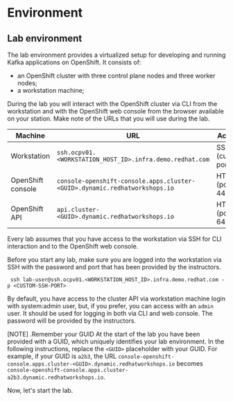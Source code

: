 # Environment

## Lab environment

The lab environment provides a virtualized setup for developing and running Kafka applications on OpenShift.
It consists of:

* an OpenShift cluster with three control plane nodes and three worker nodes;
* a workstation machine;

During the lab you will interact with the OpenShift cluster via CLI from the workstation and with the OpenShift web console from the browser available on your station.
Make note of the URLs that you will use during the lab.

|Machine|URL|Access|
|---|---|---|
|Workstation|`ssh.ocpv01.<WORKSTATION_HOST_ID>.infra.demo.redhat.com`|SSH (custom port)|
|OpenShift console|`console-openshift-console.apps.cluster-<GUID>.dynamic.redhatworkshops.io`|HTTPS (port 443)|
|OpenShift API|`api.cluster-<GUID>.dynamic.redhatworkshops.io`|HTTPS (port 6443)|

Every lab assumes that you have access to the workstation via SSH for CLI interaction and to the OpenShift web console.

Before you start any lab, make sure you are logged into the workstation via SSH with the password and port that has been provided by the instructors.

     ssh lab-user@ssh.ocpv01.<WORKSTATION_HOST_ID>.infra.demo.redhat.com -p <CUSTOM-SSH-PORT>

By default, you have access to the cluster API via workstation machine login with system:admin user, but, if you prefer, you can access with an `admin` user.
It should be used for logging in both via CLI and web console.
The password will be provided by the instructors.

[NOTE]
.Remember your GUID
At the start of the lab you have been provided with a GUID, which uniquely identifies your lab environment.
In the following instructions, replace the `<GUID>` placeholder with your GUID.
For example, if your GUID is `a2b3`, the URL `console-openshift-console.apps.cluster-<GUID>.dynamic.redhatworkshops.io` becomes `console-openshift-console.apps.cluster-a2b3.dynamic.redhatworkshops.io`.

Now, let's start the lab.